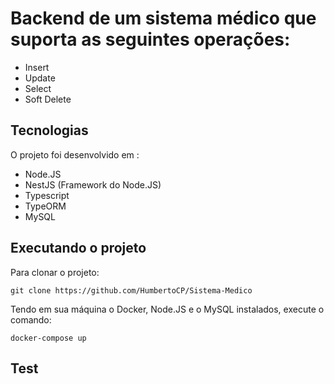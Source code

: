 

# Backend de um sistema médico que suporta as seguintes operações:
- Insert
- Update
- Select
- Soft Delete

## Tecnologias

O projeto foi desenvolvido em :
- Node.JS
- NestJS (Framework do Node.JS)
- Typescript
- TypeORM
- MySQL

## Executando o projeto

Para clonar o projeto:

``git clone https://github.com/HumbertoCP/Sistema-Medico``

Tendo em sua máquina o Docker, Node.JS e o MySQL instalados, execute o comando:

``docker-compose up``

## Test
